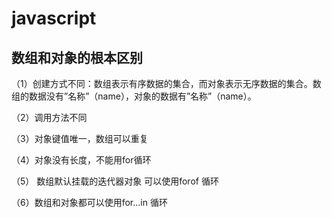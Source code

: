 

# javascript

## 数组和对象的根本区别

（1）创建方式不同：数组表示有序数据的集合，而对象表示无序数据的集合。数组的数据没有”名称”（name），对象的数据有”名称”（name）。

（2）调用方法不同

（3）对象键值唯一，数组可以重复

（4）对象没有长度，不能用for循环

（5） 数组默认挂载的迭代器对象 可以使用forof 循环

（6）数组和对象都可以使用for...in 循环

